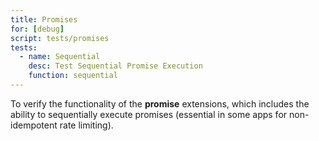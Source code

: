 ```yaml
---
title: Promises
for: [debug]
script: tests/promises
tests:
  - name: Sequential
    desc: Test Sequential Promise Execution
    function: sequential
---
```

To verify the functionality of the __promise__ extensions, which includes the ability to sequentially execute promises (essential in some apps for non-idempotent rate limiting).
